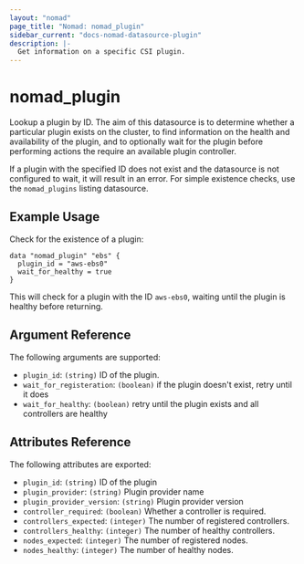 ```yaml
---
layout: "nomad"
page_title: "Nomad: nomad_plugin"
sidebar_current: "docs-nomad-datasource-plugin"
description: |-
  Get information on a specific CSI plugin.
---
```


# nomad_plugin

Lookup a plugin by ID. The aim of this datasource is to determine whether
a particular plugin exists on the cluster, to find information on the health
and availability of the plugin, and to optionally wait for the plugin
before performing actions the require an available plugin controller.

If a plugin with the specified ID does not exist and the datasource is not
configured to wait, it will result in an error. For simple existence checks,
use the `nomad_plugins` listing datasource.

## Example Usage

Check for the existence of a plugin:

```hcl
data "nomad_plugin" "ebs" {
  plugin_id = "aws-ebs0"
  wait_for_healthy = true
}
```

This will check for a plugin with the ID `aws-ebs0`, waiting until the plugin
is healthy before returning.

## Argument Reference

The following arguments are supported:

* `plugin_id`: `(string)` ID of the plugin.
* `wait_for_registeration`: `(boolean)` if the plugin doesn't exist, retry until it does
* `wait_for_healthy`: `(boolean)` retry until the plugin exists and all controllers are healthy

## Attributes Reference

The following attributes are exported:

* `plugin_id`: `(string)` ID of the plugin
* `plugin_provider`: `(string)` Plugin provider name
* `plugin_provider_version`: `(string)` Plugin provider version
* `controller_required`: `(boolean)` Whether a controller is required.
* `controllers_expected`: `(integer)` The number of registered controllers.
* `controllers_healthy`: `(integer)` The number of healthy controllers.
* `nodes_expected`: `(integer)` The number of registered nodes.
* `nodes_healthy`: `(integer)` The number of healthy nodes.

